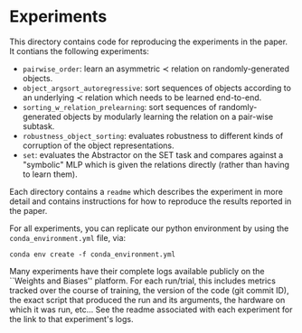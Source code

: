 # Experiments

This directory contains code for reproducing the experiments in the paper. It contians the following experiments:

- `pairwise_order`: learn an asymmetric $\prec$ relation on randomly-generated objects.
- `object_argsort_autoregressive`: sort sequences of objects according to an underlying $\prec$ relation which needs to be learned end-to-end.
- `sorting_w_relation_prelearning`: sort sequences of randomly-generated objects by modularly learning the relation on a pair-wise subtask.
- `robustness_object_sorting`: evaluates robustness to different kinds of corruption of the object representations.
- `set`: evaluates the Abstractor on the SET task and compares against a "symbolic" MLP which is given the relations directly (rather than having to learn them).

Each directory contains a `readme` which describes the experiment in more detail and contains instructions for how to reproduce the results reported in the paper.

For all experiments, you can replicate our python environment by using the `conda_environment.yml` file, via:
```
conda env create -f conda_environment.yml
```

Many experiments have their complete logs available publicly on the ``Weights and Biases'' platform. For each run/trial, this includes metrics tracked over the course of training, the version of the code (git commit ID), the exact script that produced the run and its arguments, the hardware on which it was run, etc... See the readme associated with each experiment for the link to that experiment's logs.